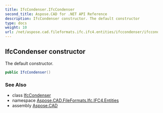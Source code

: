```yaml
---
title: IfcCondenser.IfcCondenser
second_title: Aspose.CAD for .NET API Reference
description: IfcCondenser constructor. The default constructor
type: docs
weight: 10
url: /net/aspose.cad.fileformats.ifc.ifc4.entities/ifccondenser/ifccondenser/
---
```

## IfcCondenser constructor

The default constructor.

```csharp
public IfcCondenser()
```

### See Also

* class [IfcCondenser](../)
* namespace [Aspose.CAD.FileFormats.Ifc.IFC4.Entities](../../ifccondenser/)
* assembly [Aspose.CAD](../../../)


